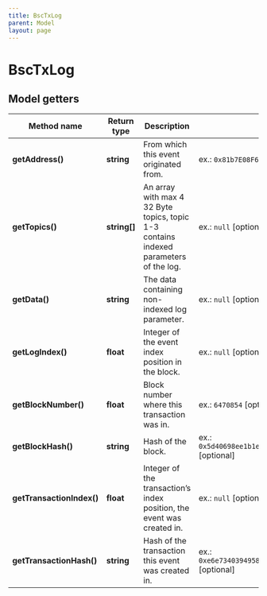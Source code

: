 ```yaml
---
title: BscTxLog
parent: Model
layout: page
---
```


# BscTxLog

## Model getters

Method name | Return type | Description | Notes
------------ | ------------- | ------------- | -------------
**getAddress()** | **string** | From which this event originated from. | ex.: `0x81b7E08F65Bdf5648606c89998A9CC8164397647` [optional]
**getTopics()** | **string[]** | An array with max 4 32 Byte topics, topic 1-3 contains indexed parameters of the log. | ex.: `null` [optional]
**getData()** | **string** | The data containing non-indexed log parameter. | ex.: `null` [optional]
**getLogIndex()** | **float** | Integer of the event index position in the block. | ex.: `null` [optional]
**getBlockNumber()** | **float** | Block number where this transaction was in. | ex.: `6470854` [optional]
**getBlockHash()** | **string** | Hash of the block. | ex.: `0x5d40698ee1b1ec589035f2a39c6162287e9056868cc79d66cfb248ba9f66c3fc` [optional]
**getTransactionIndex()** | **float** | Integer of the transaction’s index position, the event was created in. | ex.: `null` [optional]
**getTransactionHash()** | **string** | Hash of the transaction this event was created in. | ex.: `0xe6e7340394958674cdf8606936d292f565e4ecc476aaa8b258ec8a141f7c75d7` [optional]

